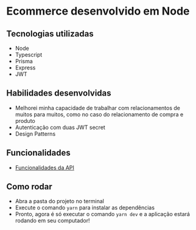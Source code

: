 # Ecommerce desenvolvido em Node 

## Tecnologias utilizadas
- Node
- Typescript
- Prisma
- Express
- JWT

## Habilidades desenvolvidas
- Melhorei minha capacidade de trabalhar com relacionamentos de muitos para muitos, como no caso do relacionamento de compra e produto
- Autenticação com duas JWT secret 
- Design Patterns

## Funcionalidades
- [Funcionalidades da API](./funcionalidades.md) 

## Como rodar
- Abra a pasta do projeto no terminal
- Execute o comando ```yarn``` para instalar as dependências
- Pronto, agora é só executar o comando ```yarn dev``` e a aplicação estará rodando em seu computador!
